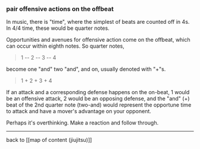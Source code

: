 ### pair offensive actions on the offbeat

In music, there is "time", where the simplest of beats are counted off in 4s. In 4/4 time, these would be quarter notes. 

Opportunities and avenues for offensive action come on the offbeat, which can occur within eighth notes. So quarter notes,

> 1 -- 2 -- 3 -- 4

become one "and" two "and", and on, usually denoted with "+"s.

> 1 + 2 + 3 + 4

If an attack and a corresponding defense happens on the on-beat, 1 would be an offensive attack, 2 would be an opposing defense, and the "and" (+) beat of the 2nd quarter note (two-and) would represent the opportune time to attack and have a mover's advantage on your opponent. 

Perhaps it's overthinking. Make a reaction and follow through.

---

back to [[map of content (jiujitsu)]]
